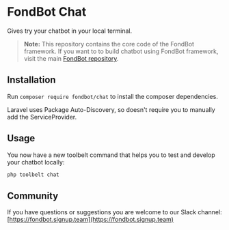 # FondBot Chat

Gives try your chatbot in your local terminal.

> **Note:** This repository contains the core code of the FondBot framework. If you want to to build chatbot using FondBot framework, visit the main [FondBot repository](https://github.com/fondbot/fondbot).

## Installation

Run `composer require fondbot/chat` to install the composer dependencies.

Laravel uses Package Auto-Discovery, so doesn't require you to manually add the ServiceProvider.

## Usage

You now have a new toolbelt command that helps you to test and develop your chatbot locally:

```php
php toolbelt chat
```

## Community

If you have questions or suggestions you are welcome to our Slack channel:
[https://fondbot.signup.team](https://fondbot.signup.team)
